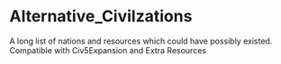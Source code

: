 # Alternative_Civilzations

A long list of nations and resources which could have possibly existed.
Compatible with Civ5Expansion and Extra Resources
